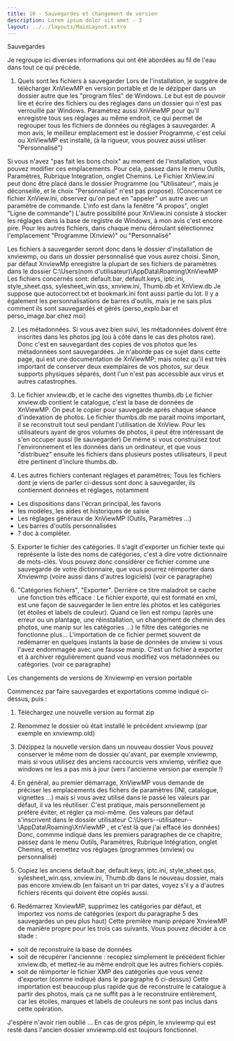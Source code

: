 ```yaml
---
title: 10 - Sauvegardes et changement de version
description: Lorem ipsum dolor sit amet - 3
layout: ../../layouts/MainLayout.astro
---
```


Sauvegardes

Je regroupe ici diverses informations qui ont été abordées au fil de l'eau dans tout ce qui précède.

1) Quels sont les fichiers à sauvegarder
Lors de l'installation, je suggère de télécharger XnViewMP en version portable et de le dézipper dans un dossier autre que les "program files" de Windows.
Le but est de pouvoir lire et écrire des fichiers ou des réglages dans un dossier qui n'est pas verrouillé par Windows.
Paramétrez aussi XnViewMP pour qu'il enregistre tous ses réglages au même endroit, ce qui permet de regrouper tous les fichiers de données ou réglages à sauvegarder.
A mon avis, le meilleur emplacement est le dossier Programme, c'est celui ou XnViewMP est installé, (à la rigueur, vous pouvez aussi utiliser "Personnalisé")

Si vous n'avez "pas fait les bons choix" au moment de l'installation, vous pouvez modifier ces emplacements.
Pour cela, passez dans le menu Outils, Paramètres, Rubrique Integration, onglet Chemins.
Le Fichier XnView.ini peut donc être placé dans le dossier Programme (ou "Utilisateur", mais je déconseille, et le choix "Personnalisé" n'est pas proposé).
(Concernant ce fichier XnView.ini, observez qu'on peut en "appeler" un autre avec un paramètre de commande. L'info est dans la fenêtre "A propos", onglet "Ligne de commande")
L'autre possibilité pour XnView.ini consiste à stocker les réglages dans la base de registre de Windows, à mon avis c'est encore pire.
Pour les autres fichiers, dans chaque menu déroulant sélectionnez l'emplacement "Programme (Xnview)" ou "Personnalisé"

Les fichiers à sauvegarder seront donc dans le dossier d'installation de xnviewmp, ou dans un dossier personnalisé que vous aurez choisi.
Sinon, par défaut XnviewMp enregistre la plupart de ses fichiers de paramètres dans le dossier C:\Users\(nom d'utilisateur)\AppData\Roaming\XnViewMP
Les fichiers concernés sont: default.bar, default.keys, iptc.ini, style_sheet.qss, sylesheet_win.qss, xnview.ini, Thumb.db et XnView.db
Je suppose que autocorrect.txt et bookmark.ini font aussi partie du lot.
Il y a également les personnalisations de barres d'outils, mais je ne sais plus comment ils sont sauvegardés et gérés (perso_explo.bar et perso_image.bar chez moi)

2) Les métadonnées.
Si vous avez bien suivi, les métadonnées doivent être inscrites dans les photos jpg (ou à côté dans le cas des photos raw).
Donc c'est en sauvegardant des copies de vos photos que les métadonnées sont sauvegardées. Je n'aborde pas ce sujet dans cette page, qui est une documentation de XnViewMP;
mais notez qu'il est très important de conserver deux exemplaires de vos photos, sur deux supports physiques séparés, dont l'un n'est pas accessible aux virus et autres catastrophes.

3) Le fichier xnview.db, et le cache des vignettes thumbs.db
Le fichier xnview.db contient le catalogue, c'est la base de données de XnViewMP. On peut le copier pour sauvegarde après chaque séance d'indexation de photos.
Le fichier thumbs.db me parait moins important, il se reconstruit tout seul pendant l'utilisation de XnView.
Pour les utilisateurs ayant de gros volumes de photos, il peut être intéressant de s'en occuper aussi (le sauvegarder)
De même si vous construisez tout l'environnement et les données dans un ordinateur, et que vous "distribuez" ensuite les fichiers dans plusieurs postes utilisateurs, il peut être pertinent d'inclure thumbs.db.

4) Les autres fichiers contenant réglages et paramètres;
Tous les fichiers dont je viens de parler ci-dessus sont donc à sauvegarder, ils contiennent données et réglages, notamment
- Les dispositions dans l'écran principal, les favoris
- les modèles, les aides et historiques de saisie
- Les réglages généraux de XnViewMP (Outils, Paramètres ...)
- Les barres d'outils personnalisées
- ? doc à compléter.

5) Exporter le fichier des catégories. Il s'agit d'exporter un fichier texte qui représente la liste des noms de catégories, c'est à dire votre dictionnaire de mots-clés.
Vous pouvez donc considérer ce fichier comme une sauvegarde de votre dictionnaire, que vous pourrez réimporter dans Xnviewmp (voire aussi dans d'autres logiciels)
(voir ce paragraphe)

6) "Catégories fichiers", "Exporter". Derrière ce titre maladroit se cache une fonction très efficace :
Le fichier exporté, qui est formaté en xml, est une façon de sauvegarder le lien entre les photos et les catégories (et étoiles et labels de couleur).
Quand ce lien est rompu (après une erreur ou un plantage, une réinstallation, un changement de chemin des photos, une manip sur les catégories ...) le filtre des catégories ne fonctionne plus...
L'importation de ce fichier permet souvent de redémarrer en quelques instants la base de données de xnview si vous l'avez endommagée avec une fausse manip.
C'est un fichier à exporter et à archiver régulièrement quand vous modifiez vos métadonnées ou catégories. (voir ce paragraphe)

Les changements de versions de Xnviewmp en version portable

Commencez par faire sauvegardes et exportations comme indiqué ci-dessus, puis :

1) Téléchargez une nouvelle version au format zip

2) Renommez le dossier où était installé le précédent xnviewmp (par exemple en xnviewmp.old)

3) Dézippez la nouvelle version dans un nouveau dossier
Vous pouvez conserver le même nom de dossier qu'avant, par exemple xnviewmp, mais si vous utilisez des anciens raccourcis vers xnviemp, vérifiez que windows ne les a pas mis à jour (vers l'ancienne version par exemple !)

4) En général, au premier démarrage, XnViewMP vous demande de préciser les emplacements des fichers de paramètres (INI, catalogue, vignettes ...)
mais si vous avez utilisé dans le passé les valeurs par défaut, il va les réutiliser. C'est pratique, mais personnellement je préfère éviter, et régler ça moi-même.
(les valeurs par défaut s'inscrivent dans le dossier utilisateur C:\Users\--utilisateur--\AppData\Roaming\XnViewMP , et c'est là que j'ai effacé les données)
Donc, commme indiqué dans les premiers paragraphes de ce chapitre, passez dans le menu Outils, Paramètres, Rubrique Intégration, onglet Chemins, et remettez vos réglages (programmes (xnview) ou personnalisé)

5) Copiez les anciens default.bar, default.keys, iptc.ini, style_sheet.qss, sylesheet_win.qss, xnview.ini, Thumb.db dans le nouveau dossier, mais pas encore xnview.db
(en faisant un tri par dates, voyez s'il y a d'autres fichiers récents qui doivent être copiés aussi.

6) Redémarrez XnviewMP, supprimez les catégories par défaut, et importez vos noms de catégories (export du paragraphe 5 des sauvegardes un peu plus haut)
Cette première manip prépare XnviewMP de manière propre pour les trois cas suivants.
Vous pouvez décider à ce stade :
- soit de reconstruire la base de données
- soit de récupérer l'anciennne : recopiez simplement le précédent fichier xnview.db, et mettez-le au même endroit que les autres fichiers copiés.
- soit de réimporter le fichier XMP des catégories que vous venez d'exporter (comme indiqué dans le paragraphe 6 ci-dessus)
Cette importation est beaucoup plus rapide que de reconstruire le catalogue à partir des photos, mais ça ne suffit pas à le reconstruire entièrement, car les étoiles, marques et labels de couleurs ne sont pas inclus dans cette opération.

J'espère n'avoir rien oublié ... En cas de gros pépin, le xnviewmp qui est resté dans l'ancien dossier xnviewmp.old est toujours fonctionnel.